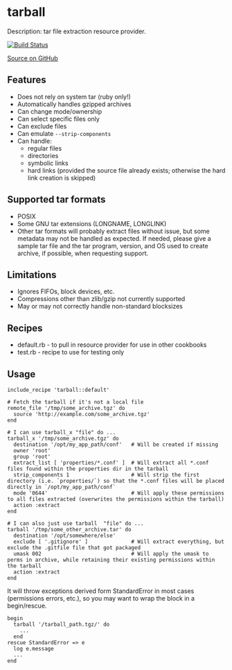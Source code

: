 tarball
=======

Description: tar file extraction resource provider.

[![Build Status](https://travis-ci.org/ooyala/tarball-chef-cookbook.svg?branch=master)](https://travis-ci.org/ooyala/tarball-chef-cookbook)

[Source on GitHub](https://github.com/ooyala/tarball-chef-cookbook)

Features
--------
* Does not rely on system tar (ruby only!)
* Automatically handles gzipped archives
* Can change mode/ownership
* Can select specific files only
* Can exclude files
* Can emulate `--strip-components`
* Can handle:
  * regular files
  * directories
  * symbolic links
  * hard links (provided the source file already exists; otherwise the
    hard link creation is skipped)

Supported tar formats
---------------------
* POSIX
* Some GNU tar extensions (LONGNAME, LONGLINK)
* Other tar formats will probably extract files without issue, but some
  metadata may not be handled as expected.  If needed, please give a
  sample tar file and the tar program, version, and OS used to create
  archive, if possible, when requesting support.

Limitations
-----------
* Ignores FIFOs, block devices, etc.
* Compressions other than zlib/gzip not currently supported
* May or may not correctly handle non-standard blocksizes

Recipes
-------
* default.rb - to pull in resource provider for use in other cookbooks
* test.rb - recipe to use for testing only

Usage
-----
```
include_recipe 'tarball::default'

# Fetch the tarball if it's not a local file
remote_file '/tmp/some_archive.tgz' do
  source 'http://example.com/some_archive.tgz'
end

# I can use tarball_x "file" do ...
tarball_x '/tmp/some_archive.tgz' do
  destination '/opt/my_app_path/conf'   # Will be created if missing
  owner 'root'
  group 'root'
  extract_list [ 'properties/*.conf' ]  # Will extract all *.conf files found within the properties dir in the tarball
  strip_components 1                    # Will strip the first directory (i.e. `properties/`) so that the *.conf files will be placed directly in `/opt/my_app_path/conf`
  mode '0644'                           # Will apply these permissions to all files extracted (overwrites the permissions within the tarball)
  action :extract
end

# I can also just use tarball  "file" do ...
tarball '/tmp/some_other_archive.tar' do
  destination '/opt/somewhere/else'
  exclude [ '.gitignore' ]              # Will extract everything, but exclude the .gitfile file that got packaged
  umask 002                             # Will apply the umask to perms in archive, while retaining their existing permissions within the tarball
  action :extract
end

```


It will throw exceptions derived form StandardError in most cases
(permissions errors, etc.), so you may want to wrap the block in a
begin/rescue.

```
begin
  tarball '/tarball_path.tgz/' do
    ...
  end
rescue StandardError => e
  log e.message
  ...
end
```
